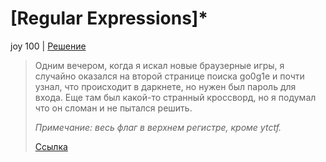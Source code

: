# [Regular Expressions]*

joy 100 | [Решение](WRITEUP.md)  

> Одним вечером, когда я искал новые браузерные игры, я случайно оказался на второй странице поиска
> go0g1e и почти узнал, что происходит в даркнете, но нужен был пароль для входа. Еще там был 
> какой-то странный кроссворд, но я подумал что он сломан и не пытался решить.
>
> _Примечание: весь флаг в верхнем регистре, кроме ytctf._
>
> [Ссылка](https://regexcrossword.com/playerpuzzles/5d6bcd384e974)
